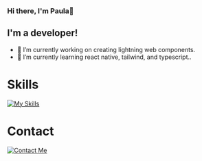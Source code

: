 ### Hi there, I'm Paula👋

## I'm a developer!

- 🔭 I’m currently working on creating lightning web components.
- 🌱 I’m currently learning react native, tailwind, and typescript.. 


# Skills
[![My Skills](https://skillicons.dev/icons?i=js,html,css,bootstrap,c,java,py,ts,react)](https://skillicons.dev)



# Contact

[![Contact Me](https://skillicons.dev/icons?i=linkedIn)](https://skillicons.dev)



